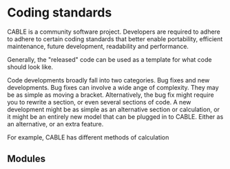 # Coding standards

CABLE is a community software project. 
Developers are required to adhere to adhere to certain coding standards that better enable portability, efficient maintenance, future development, readability and performance. 

Generally, the "released" code can be used as a template for what code should look like.

Code developments broadly fall into two categories. Bug fixes and new developments. Bug fixes can involve a wide ange of complexity. They may be as simple as moving a bracket. Alternatively, the bug fix might require you to rewrite a section, or even several sections of code. 
A new development might be as simple as an alternative section or calculation, or it might be an entirely new model that can be plugged in to CABLE. Either as an alternative, or an extra feature.

For example, CABLE has different methods of calculation 
## Modules

## 